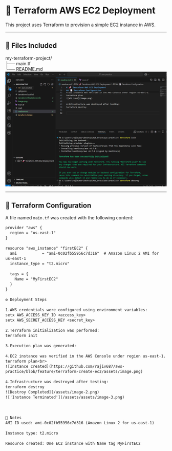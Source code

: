 # 🚀 Terraform AWS EC2 Deployment

This project uses Terraform to provision a simple EC2 instance in AWS.

---

## 📁 Files Included

my-terraform-project/<br>
├── main.tf<br>
└── README.md<br>
![Folder Structure](assets/image-1.png)

---

## 📄 Terraform Configuration

A file named `main.tf` was created with the following content:

```hcl
provider "aws" {
  region = "us-east-1"
}

resource "aws_instance" "firstEC2" {
  ami           = "ami-0c02fb55956c7d316"  # Amazon Linux 2 AMI for us-east-1
  instance_type = "t2.micro"

  tags = {
    Name = "MyFirstEC2"
  }
}

⚙️ Deployment Steps

1.AWS credentials were configured using environment variables:
setx AWS_ACCESS_KEY_ID <access_key>
setx AWS_SECRET_ACCESS_KEY <secret_key>

2.Terraform initialization was performed:
terraform init

3.Execution plan was generated:

4.EC2 instance was verified in the AWS Console under region us-east-1.
terraform plan<br>
![Instance created](https://github.com/rajiv687/aws-practice/blob/feature/terraform-create-ec2/assets/image.png)

4.Infrastructure was destroyed after testing:
terraform destroy
![Destroy Completed](/assets/image-2.png)
!['Instance Terminated'](/assets/assets/image-3.png)



🧾 Notes
AMI ID used: ami-0c02fb55956c7d316 (Amazon Linux 2 for us-east-1)

Instance type: t2.micro

Resource created: One EC2 instance with Name tag MyFirstEC2
